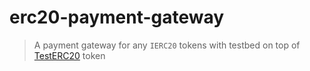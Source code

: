 # erc20-payment-gateway

> A payment gateway for any `IERC20` tokens with testbed on top of [TestERC20](https://stackoverflow.com/questions/75043524/minimal-erc20-contract-for-testing/75043525#75043525) token

